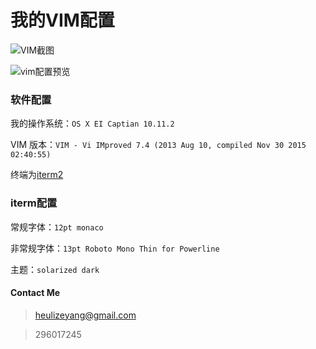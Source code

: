 # 我的VIM配置

![VIM截图](http://7xpnrs.com1.z0.glb.clouddn.com/zey-githubvim.png)

![vim配置预览](http://7xpnrs.com1.z0.glb.clouddn.com/zey-github1.png)

### 软件配置
我的操作系统：```OS X EI Captian 10.11.2```

VIM 版本：```VIM - Vi IMproved 7.4 (2013 Aug 10, compiled Nov 30 2015 02:40:55)```

终端为[iterm2](http://www.iterm2.com)

### iterm配置

常规字体：```12pt monaco```

非常规字体：```13pt Roboto Mono Thin for Powerline```

主题：```solarized dark```


#### Contact Me
> heulizeyang@gmail.com

> 296017245

